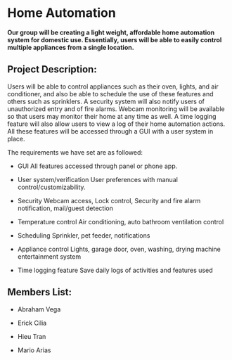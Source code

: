 # Home Automation
**Our group will be creating a light weight, affordable home automation system for domestic use. Essentially, users will be able to easily control multiple appliances from a single location.**


## Project Description:
Users will be able to control appliances such as their oven, lights, and air conditioner, and also be able to schedule the use of these features and others such as sprinklers. A security system will also notify users of unauthorized entry and of fire alarms. Webcam monitoring will be available so that users may monitor their home at any time as well. A time logging feature will also allow users to view a log of their home automation actions. All these features will be accessed through a GUI with a user system in place.

The requirements we have set are as followed:

- GUI
	All features accessed through panel or phone app.

- User system/verification
	User preferences with manual control/customizability.

- Security
	Webcam access, Lock control, Security and fire alarm notification, mail/guest detection

- Temperature control
	Air conditioning, auto bathroom ventilation control

- Scheduling
	Sprinkler, pet feeder, notifications

- Appliance control
	Lights, garage door, oven, washing, drying machine entertainment system

- Time logging feature
	Save daily logs of activities and features used

## Members List:

- Abraham Vega

- Erick Cilia

- Hieu Tran

- Mario Arias
